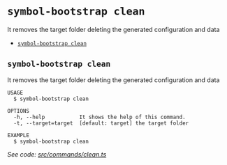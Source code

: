 `symbol-bootstrap clean`
========================

It removes the target folder deleting the generated configuration and data

* [`symbol-bootstrap clean`](#symbol-bootstrap-clean)

## `symbol-bootstrap clean`

It removes the target folder deleting the generated configuration and data

```
USAGE
  $ symbol-bootstrap clean

OPTIONS
  -h, --help           It shows the help of this command.
  -t, --target=target  [default: target] the target folder

EXAMPLE
  $ symbol-bootstrap clean
```

_See code: [src/commands/clean.ts](https://github.com/nemtech/symbol-bootstrap/blob/v0.1.2/src/commands/clean.ts)_
